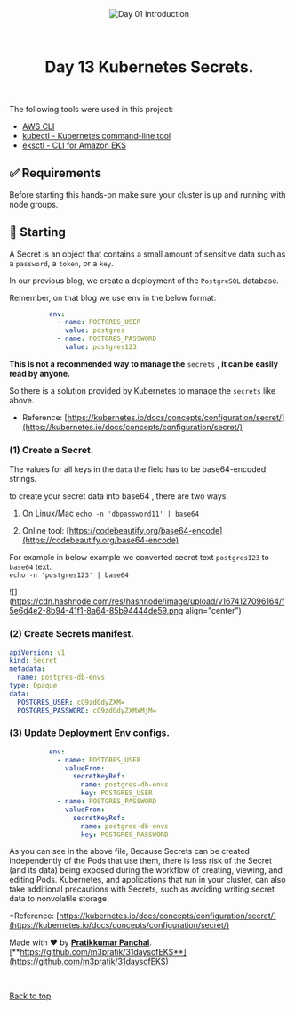 <div align="center" id="top"> 
  <img src="./.github/app.gif" alt="Day 01 Introduction" />

  &#xa0;

</div>

<h1 align="center">Day 13 Kubernetes Secrets.</h1>


<br>

The following tools were used in this project:

- [AWS CLI](https://aws.amazon.com/cli/)
- [kubectl - Kubernetes command-line tool](https://kubernetes.io/docs/tasks/tools/)
- [eksctl - CLI for Amazon EKS ](https://eksctl.io/)
## :white_check_mark: Requirements ##

Before starting this hands-on make sure your cluster is up and running with node groups.

## :checkered_flag: Starting ##

A Secret is an object that contains a small amount of sensitive data such as a `password`, a `token`, or a `key`.

In our previous blog, we create a deployment of the `PostgreSQL` database.

Remember, on that blog we use env in the below format:

```yaml
          env:
            - name: POSTGRES_USER
              value: postgres
            - name: POSTGRES_PASSWORD
              value: postgres123
```

**This is not a recommended way to manage the** `secrets` **, it can be easily read by anyone.**

So there is a solution provided by Kubernetes to manage the `secrets` like above.

* Reference: [https://kubernetes.io/docs/concepts/configuration/secret/](https://kubernetes.io/docs/concepts/configuration/secret/)
    

### (1) Create a Secret.

The values for all keys in the `data` the field has to be base64-encoded strings.

to create your secret data into base64 , there are two ways.

1. On Linux/Mac `echo -n 'dbpassword11' | base64`
    
2. Online tool: [https://codebeautify.org/base64-encode](https://codebeautify.org/base64-encode)
    

For example in below example we converted secret text `postgres123` to `base64` text.  
`echo -n 'postgres123' | base64`

![](https://cdn.hashnode.com/res/hashnode/image/upload/v1674127096164/f5e6d4e2-8b94-41f1-8a64-85b94444de59.png align="center")

### (2) Create Secrets manifest.

```yaml
apiVersion: v1
kind: Secret
metadata:
  name: postgres-db-envs
type: Opaque
data:
  POSTGRES_USER: cG9zdGdyZXM=
  POSTGRES_PASSWORD: cG9zdGdyZXMxMjM=
```

### (3) Update Deployment Env configs.

```yaml
          env:
            - name: POSTGRES_USER
              valueFrom:
                secretKeyRef:
                  name: postgres-db-envs
                  key: POSTGRES_USER
            - name: POSTGRES_PASSWORD
              valueFrom:
                secretKeyRef:
                  name: postgres-db-envs
                  key: POSTGRES_PASSWORD
```

As you can see in the above file, Because Secrets can be created independently of the Pods that use them, there is less risk of the Secret (and its data) being exposed during the workflow of creating, viewing, and editing Pods. Kubernetes, and applications that run in your cluster, can also take additional precautions with Secrets, such as avoiding writing secret data to nonvolatile storage.

\*Reference: [https://kubernetes.io/docs/concepts/configuration/secret/](https://kubernetes.io/docs/concepts/configuration/secret/)

Made with ❤️ by [**Pratikkumar Panchal**](https://www.linkedin.com/in/m3pratik/). [**https://github.com/m3pratik/31daysofEKS**](https://github.com/m3pratik/31daysofEKS)


&#xa0;

<a href="#top">Back to top</a>
